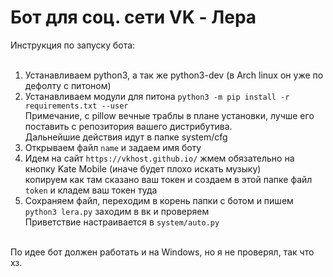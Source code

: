 # Бот для соц. сети VK - Лера
Инструкция по запуску бота:<br>
<br>
1) Устанавливаем python3, а так же python3-dev (в Arch linux он уже по дефолту с питоном)<br>
2) Устанавливаем модули для питона ```python3 -m pip install -r requirements.txt --user ``` <br>
Примечание, с pillow вечные траблы в плане установки, лучше его поставить с репозитория вашего дистрибутива.<br>
Дальнейшие действия идут в папке system/cfg<br>
3) Открываем файл ```name``` и задаем имя боту<br>
4) Идем на сайт ```https://vkhost.github.io/``` жмем обязательно на кнопку Kate Mobile (иначе будет плохо искать музыку)<br>
копируем как там сказано ваш токен и создаем в этой папке файл ```token``` и кладем ваш токен туда<br>
5) Сохраняем файл, переходим в корень папки с ботом и пишем  ```python3 lera.py``` заходим в вк и проверяем<br>
Приветствие настраивается в ```system/auto.py```
<br>
По идее бот должен работать и на Windows, но я не проверял, так что хз.





